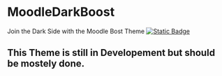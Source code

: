 # MoodleDarkBoost
Join the Dark Side with the Moodle Bost Theme
[![Static Badge](https://img.shields.io/badge/Install-Script-green?style=for-the-badge)](https://github.com/Hutch79/MoodleDarkBoost/raw/main/MoodleDarkBoost.user.css)


## This Theme is still in Developement but should be mostely done.
